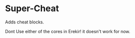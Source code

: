 # Super-Cheat
Adds cheat blocks. 

Dont Use either of the cores in Erekir! it doesn't work for now.
